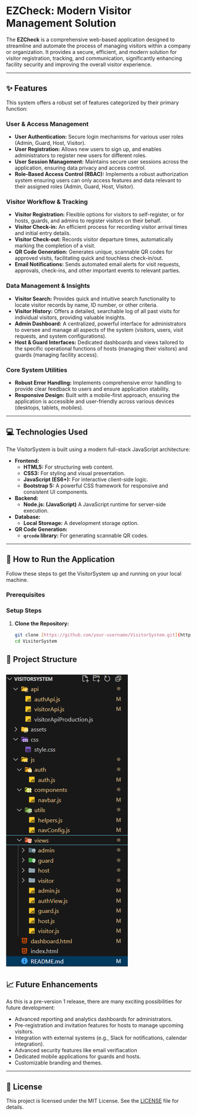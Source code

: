 # EZCheck: Modern Visitor Management Solution

The **EZCheck** is a comprehensive web-based application designed to streamline and automate the process of managing visitors within a company or organization. It provides a secure, efficient, and modern solution for visitor registration, tracking, and communication, significantly enhancing facility security and improving the overall visitor experience.

---

## ✨ Features

This system offers a robust set of features categorized by their primary function:

### User & Access Management

- **User Authentication:** Secure login mechanisms for various user roles (Admin, Guard, Host, Visitor).
- **User Registration:** Allows new users to sign up, and enables administrators to register new users for different roles.
- **User Session Management:** Maintains secure user sessions across the application, ensuring data privacy and access control.
- **Role-Based Access Control (RBAC):** Implements a robust authorization system ensuring users can only access features and data relevant to their assigned roles (Admin, Guard, Host, Visitor).

### Visitor Workflow & Tracking

- **Visitor Registration:** Flexible options for visitors to self-register, or for hosts, guards, and admins to register visitors on their behalf.
- **Visitor Check-in:** An efficient process for recording visitor arrival times and initial entry details.
- **Visitor Check-out:** Records visitor departure times, automatically marking the completion of a visit.
- **QR Code Generation:** Generates unique, scannable QR codes for approved visits, facilitating quick and touchless check-in/out.
- **Email Notifications:** Sends automated email alerts for visit requests, approvals, check-ins, and other important events to relevant parties.

### Data Management & Insights

- **Visitor Search:** Provides quick and intuitive search functionality to locate visitor records by name, ID number, or other criteria.
- **Visitor History:** Offers a detailed, searchable log of all past visits for individual visitors, providing valuable insights.
- **Admin Dashboard:** A centralized, powerful interface for administrators to oversee and manage all aspects of the system (visitors, users, visit requests, and system configurations).
- **Host & Guard Interfaces:** Dedicated dashboards and views tailored to the specific operational functions of hosts (managing their visitors) and guards (managing facility access).

### Core System Utilities

- **Robust Error Handling:** Implements comprehensive error handling to provide clear feedback to users and ensure application stability.
- **Responsive Design:** Built with a mobile-first approach, ensuring the application is accessible and user-friendly across various devices (desktops, tablets, mobiles).

---

## 💻 Technologies Used

The VisitorSystem is built using a modern full-stack JavaScript architecture:

- **Frontend:**
  - **HTML5:** For structuring web content.
  - **CSS3:** For styling and visual presentation.
  - **JavaScript (ES6+):** For interactive client-side logic.
  - **Bootstrap 5:** A powerful CSS framework for responsive and consistent UI components.
- **Backend:**
  - **Node.js: (JavaScript)** A JavaScript runtime for server-side execution.
- **Database:**
  - **Local Storeage:** A development storage option.
- **QR Code Generation:**
  - **`qrcode` library:** For generating scannable QR codes.

---

## 🚀 How to Run the Application

Follow these steps to get the VisitorSystem up and running on your local machine.

### Prerequisites

### Setup Steps

1.  **Clone the Repository:**

    ```bash
    git clone [https://github.com/your-username/VisitorSystem.git](https://github.com/ojasvatstyagi/VisitorSystem.git) # Replace with your actual repository URL
    cd VisitorSystem
    ```

## 📁 Project Structure

## ![Project struture can be seen in asset/ images](./assets/images/project_structure.png)

## 📈 Future Enhancements

As this is a pre-version 1 release, there are many exciting possibilities for future development:

- Advanced reporting and analytics dashboards for administrators.
- Pre-registration and invitation features for hosts to manage upcoming visitors.
- Integration with external systems (e.g., Slack for notifications, calendar integration).
- Advanced security features like email verifiacation
- Dedicated mobile applications for guards and hosts.
- Customizable branding and themes.

---

## 📄 License

This project is licensed under the MIT License. See the [LICENSE](LICENSE) file for details.
